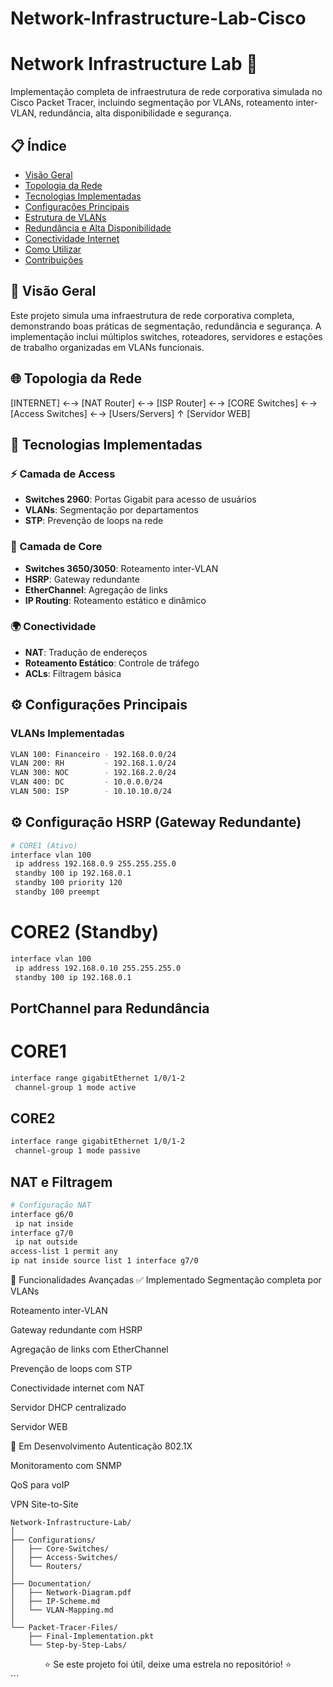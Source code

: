 # Network-Infrastructure-Lab-Cisco

# Network Infrastructure Lab 🚀

Implementação completa de infraestrutura de rede corporativa simulada no Cisco Packet Tracer, incluindo segmentação por VLANs, roteamento inter-VLAN, redundância, alta disponibilidade e segurança.

## 📋 Índice

- [Visão Geral](#visão-geral)
- [Topologia da Rede](#topologia-da-rede)
- [Tecnologias Implementadas](#tecnologias-implementadas)
- [Configurações Principais](#configurações-principais)
- [Estrutura de VLANs](#estrutura-de-vlans)
- [Redundância e Alta Disponibilidade](#redundância-e-alta-disponibilidade)
- [Conectividade Internet](#conectividade-internet)
- [Como Utilizar](#como-utilizar)
- [Contribuições](#contribuições)

## 🎯 Visão Geral

Este projeto simula uma infraestrutura de rede corporativa completa, demonstrando boas práticas de segmentação, redundância e segurança. A implementação inclui múltiplos switches, roteadores, servidores e estações de trabalho organizadas em VLANs funcionais.

## 🌐 Topologia da Rede
[INTERNET] ←→ [NAT Router] ←→ [ISP Router] ←→ [CORE Switches] ←→ [Access Switches] ←→ [Users/Servers]
↑
[Servidor WEB]


## 🔧 Tecnologias Implementadas

### ⚡ Camada de Access
- **Switches 2960**: Portas Gigabit para acesso de usuários
- **VLANs**: Segmentação por departamentos
- **STP**: Prevenção de loops na rede

### 🔄 Camada de Core
- **Switches 3650/3050**: Roteamento inter-VLAN
- **HSRP**: Gateway redundante
- **EtherChannel**: Agregação de links
- **IP Routing**: Roteamento estático e dinâmico

### 🌍 Conectividade
- **NAT**: Tradução de endereços
- **Roteamento Estático**: Controle de tráfego
- **ACLs**: Filtragem básica

## ⚙️ Configurações Principais

### VLANs Implementadas
```bash
VLAN 100: Financeiro - 192.168.0.0/24
VLAN 200: RH         - 192.168.1.0/24  
VLAN 300: NOC        - 192.168.2.0/24
VLAN 400: DC         - 10.0.0.0/24
VLAN 500: ISP        - 10.10.10.0/24
```


## ⚙️ Configuração HSRP (Gateway Redundante)
```bash
# CORE1 (Ativo)
interface vlan 100
 ip address 192.168.0.9 255.255.255.0
 standby 100 ip 192.168.0.1
 standby 100 priority 120
 standby 100 preempt
```

# CORE2 (Standby)
```bash
interface vlan 100  
 ip address 192.168.0.10 255.255.255.0
 standby 100 ip 192.168.0.1
```

## PortChannel para Redundância
# CORE1
```bash
interface range gigabitEthernet 1/0/1-2
 channel-group 1 mode active
``` 

## CORE2
```bash
interface range gigabitEthernet 1/0/1-2
 channel-group 1 mode passive
``` 
## NAT e Filtragem
```bash
# Configuração NAT
interface g6/0
 ip nat inside
interface g7/0  
 ip nat outside
access-list 1 permit any
ip nat inside source list 1 interface g7/0
```
🚀 Funcionalidades Avançadas
✅ Implementado
Segmentação completa por VLANs

Roteamento inter-VLAN

Gateway redundante com HSRP

Agregação de links com EtherChannel

Prevenção de loops com STP

Conectividade internet com NAT

Servidor DHCP centralizado

Servidor WEB

🔄 Em Desenvolvimento
Autenticação 802.1X

Monitoramento com SNMP

QoS para voIP

VPN Site-to-Site

```text
Network-Infrastructure-Lab/
│
├── Configurations/
│   ├── Core-Switches/
│   ├── Access-Switches/
│   └── Routers/
│
├── Documentation/
│   ├── Network-Diagram.pdf
│   ├── IP-Scheme.md
│   └── VLAN-Mapping.md
│
└── Packet-Tracer-Files/
    ├── Final-Implementation.pkt
    └── Step-by-Step-Labs/
```

<div align="center">
⭐️ Se este projeto foi útil, deixe uma estrela no repositório! ⭐️

</div> ```
